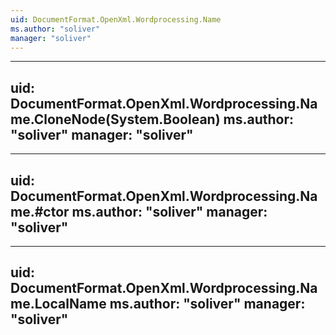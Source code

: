 ```yaml
---
uid: DocumentFormat.OpenXml.Wordprocessing.Name
ms.author: "soliver"
manager: "soliver"
---
```


---
uid: DocumentFormat.OpenXml.Wordprocessing.Name.CloneNode(System.Boolean)
ms.author: "soliver"
manager: "soliver"
---

---
uid: DocumentFormat.OpenXml.Wordprocessing.Name.#ctor
ms.author: "soliver"
manager: "soliver"
---

---
uid: DocumentFormat.OpenXml.Wordprocessing.Name.LocalName
ms.author: "soliver"
manager: "soliver"
---

